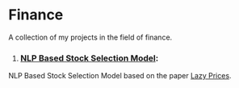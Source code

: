 # Finance
A collection of my projects in the field of finance. 

1. ### [NLP Based Stock Selection Model](https://github.com/mayuresh23sawant/NLP-based-stock-selection):
NLP Based Stock Selection Model based on the paper [Lazy Prices](https://www.nber.org/papers/w25084). 
